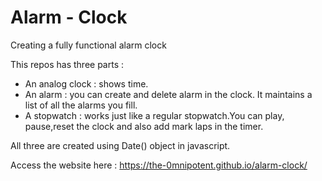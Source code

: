 # Alarm - Clock
Creating a fully functional alarm clock

This repos has three parts :
 - An analog clock : shows time.
 - An alarm : you can create and delete alarm in the clock. It maintains a list of all the alarms you fill.
 - A stopwatch : works just like a regular stopwatch.You can play, pause,reset the clock and also add mark laps in the timer.

All three are created using Date() object in javascript.

Access the website here : https://the-0mnipotent.github.io/alarm-clock/
